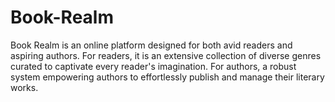 # Book-Realm
Book Realm is an online platform designed for both avid readers and aspiring authors. For readers, it is an extensive collection of diverse genres curated to captivate every reader's imagination. For authors, a robust system empowering authors to effortlessly publish and manage their literary works.

